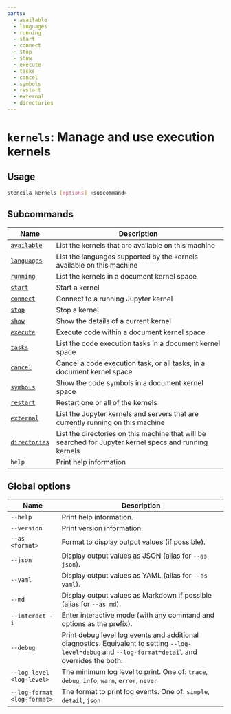 ```yaml
---
parts:
  - available
  - languages
  - running
  - start
  - connect
  - stop
  - show
  - execute
  - tasks
  - cancel
  - symbols
  - restart
  - external
  - directories
---
```



<!-- Generated from doc comments in Rust. Do not edit. -->

# `kernels`: Manage and use execution kernels

## Usage

```sh
stencila kernels [options] <subcommand>
```



## Subcommands

| Name | Description |
| --- | --- |
| [`available`](available.md) | List the kernels that are available on this machine |
| [`languages`](languages.md) | List the languages supported by the kernels available on this machine |
| [`running`](running.md) | List the kernels in a document kernel space |
| [`start`](start.md) | Start a kernel |
| [`connect`](connect.md) | Connect to a running Jupyter kernel |
| [`stop`](stop.md) | Stop a kernel |
| [`show`](show.md) | Show the details of a current kernel |
| [`execute`](execute.md) | Execute code within a document kernel space |
| [`tasks`](tasks.md) | List the code execution tasks in a document kernel space |
| [`cancel`](cancel.md) | Cancel a code execution task, or all tasks, in a document kernel space |
| [`symbols`](symbols.md) | Show the code symbols in a document kernel space |
| [`restart`](restart.md) | Restart one or all of the kernels |
| [`external`](external.md) | List the Jupyter kernels and servers that are currently running on this machine |
| [`directories`](directories.md) | List the directories on this machine that will be searched for Jupyter kernel specs and running kernels |
| `help` | Print help information |



## Global options

| Name | Description |
| --- | --- |
| `--help` | Print help information. |
| `--version` | Print version information. |
| `--as <format>` | Format to display output values (if possible). |
| `--json` | Display output values as JSON (alias for `--as json`). |
| `--yaml` | Display output values as YAML (alias for `--as yaml`). |
| `--md` | Display output values as Markdown if possible (alias for `--as md`). |
| `--interact -i` | Enter interactive mode (with any command and options as the prefix). |
| `--debug` | Print debug level log events and additional diagnostics. Equivalent to setting `--log-level=debug` and `--log-format=detail` and overrides the both. |
| `--log-level <log-level>` | The minimum log level to print. One of: `trace`, `debug`, `info`, `warn`, `error`, `never` |
| `--log-format <log-format>` | The format to print log events. One of: `simple`, `detail`, `json` |